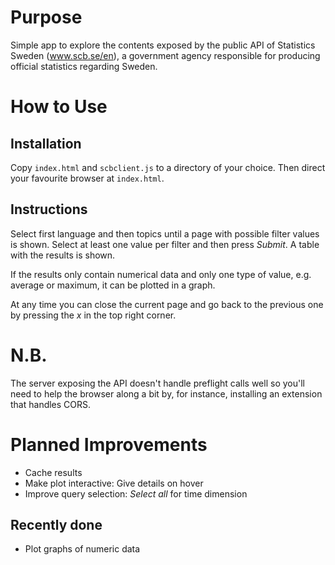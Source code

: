 # Purpose
Simple app to explore the contents exposed by the public API of Statistics Sweden (www.scb.se/en), a government agency responsible for producing official statistics regarding Sweden.
# How to Use
## Installation
Copy `index.html` and `scbclient.js` to a directory of your choice. Then direct your favourite browser at `index.html`.
## Instructions
Select first language and then topics until a page with possible filter values is shown. Select at least one value per filter and then press *Submit*. A table with the results is shown.

If the results only contain numerical data and only one type of value, e.g. average or maximum, it can be plotted in a graph.

At any time you can close the current page and go back to the previous one by pressing the *x* in the top right corner.
# N.B.
The server exposing the API doesn't handle preflight calls well so you'll need to help the browser along a bit by, for instance, installing an extension that handles CORS.
# Planned Improvements
* Cache results
* Make plot interactive: Give details on hover
* Improve query selection: *Select all* for time dimension
## Recently done
* Plot graphs of numeric data
